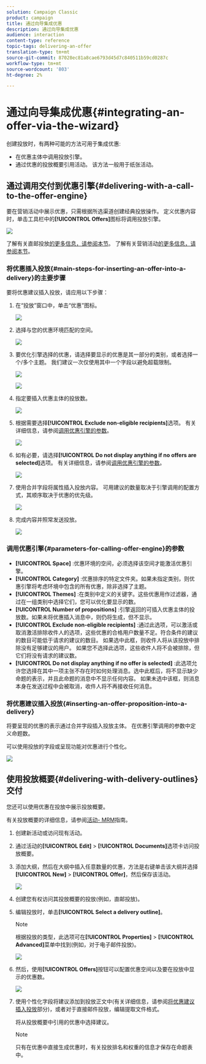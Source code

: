 ```yaml
---
solution: Campaign Classic
product: campaign
title: 通过向导集成优惠
description: 通过向导集成优惠
audience: interaction
content-type: reference
topic-tags: delivering-an-offer
translation-type: tm+mt
source-git-commit: 87028ec81a8cae6793d45d7c840511b59cd0287c
workflow-type: tm+mt
source-wordcount: '803'
ht-degree: 2%

---
```



# 通过向导集成优惠{#integrating-an-offer-via-the-wizard}

创建投放时，有两种可能的方法可用于集成优惠:

* 在优惠主体中调用投放引擎。
* 通过优惠的投放概要引用活动。 该方法一般用于纸张活动。

## 通过调用交付到优惠引擎{#delivering-with-a-call-to-the-offer-engine}

要在营销活动中展示优惠，只需根据所选渠道创建经典投放操作。 定义优惠内容时，单击工具栏中的&#x200B;**[!UICONTROL Offers]**&#x200B;图标将调用投放引擎。

![](assets/offer_delivery_009.png)

了解有关直邮投放[的更多信息，请参阅本节](../../delivery/using/about-direct-mail-channel.md)。 了解有关营销活动[的更多信息，请参阅本节](../../campaign/using/setting-up-marketing-campaigns.md)。

### 将优惠插入投放{#main-steps-for-inserting-an-offer-into-a-delivery}的主要步骤

要将优惠建议插入投放，请应用以下步骤：

1. 在“投放”窗口中，单击“优惠”图标。

   ![](assets/offer_delivery_001.png)

1. 选择与您的优惠环境匹配的空间。

   ![](assets/offer_delivery_002.png)

1. 要优化引擎选择的优惠，请选择要显示的优惠是其一部分的类别，或者选择一个/多个主题。 我们建议一次仅使用其中一个字段以避免超载限制。

   ![](assets/offer_delivery_003.png)

   ![](assets/offer_delivery_004.png)

1. 指定要插入优惠主体的投放数。

   ![](assets/offer_delivery_005.png)

1. 根据需要选择&#x200B;**[!UICONTROL Exclude non-eligible recipients]**&#x200B;选项。 有关详细信息，请参阅[调用优惠引擎的参数](#parameters-for-calling-offer-engine)。

   ![](assets/offer_delivery_006.png)

1. 如有必要，请选择&#x200B;**[!UICONTROL Do not display anything if no offers are selected]**&#x200B;选项。 有关详细信息，请参阅[调用优惠引擎的参数](#parameters-for-calling-offer-engine)。

   ![](assets/offer_delivery_007.png)

1. 使用合并字段将属性插入投放内容。 可用建议的数量取决于引擎调用的配置方式，其顺序取决于优惠的优先级。

   ![](assets/offer_delivery_008.png)

1. 完成内容并照常发送投放。

   ![](assets/offer_delivery_010.png)

### 调用优惠引擎{#parameters-for-calling-offer-engine}的参数

* **[!UICONTROL Space]** :优惠环境的空间，必须选择该空间才能激活优惠引擎。
* **[!UICONTROL Category]** :优惠排序的特定文件夹。如果未指定类别，则优惠引擎将考虑环境中包含的所有优惠，除非选择了主题。
* **[!UICONTROL Themes]** :在类别中定义的关键字。这些优惠用作过滤器，通过在一组类别中选择它们，您可以优化要显示的数。
* **[!UICONTROL Number of propositions]** :引擎返回的可插入优惠主体的投放数。如果未将优惠插入消息中，则仍将生成，但不显示。
* **[!UICONTROL Exclude non-eligible recipients]** :通过此选项，可以激活或取消激活排除收件人的选项，这些优惠的合格用户数量不足。符合条件的建议的数目可能低于请求的建议的数目。 如果选中此框，则收件人将从该投放中排除没有足够建议的用户。 如果您不选择此选项，这些收件人将不会被排除，但它们将没有请求的建议数。
* **[!UICONTROL Do not display anything if no offer is selected]** :此选项允许您选择在其中一项主张不存在时如何处理消息。选中此框后，将不显示缺少命题的表示，并且此命题的消息中不显示任何内容。 如果未选中该框，则消息本身在发送过程中会被取消，收件人将不再接收任何消息。

### 将优惠建议插入投放{#inserting-an-offer-proposition-into-a-delivery}

将要呈现的优惠的表示通过合并字段插入投放主体。 在优惠引擎调用的参数中定义命题数。

可以使用投放的字段或呈现功能对优惠进行个性化。

![](assets/offer_delivery_011.png)

## 使用投放概要{#delivering-with-delivery-outlines}交付

您还可以使用优惠在投放中展示投放概要。

有关投放概要的详细信息，请参阅[活动- MRM](../../campaign/using/marketing-campaign-deliveries.md#associating-and-structuring-resources-linked-via-a-delivery-outline)指南。

1. 创建新活动或访问现有活动。
1. 通过活动的&#x200B;**[!UICONTROL Edit]** > **[!UICONTROL Documents]**&#x200B;选项卡访问投放概要。
1. 添加大纲，然后在大纲中插入任意数量的优惠，方法是右键单击该大纲并选择&#x200B;**[!UICONTROL New]** > **[!UICONTROL Offer]**，然后保存该活动。

   ![](assets/int_compo_offre1.png)

1. 创建您有权访问其投放概要的投放(例如，直邮投放)。
1. 编辑投放时，单击&#x200B;**[!UICONTROL Select a delivery outline]**。

   >[!NOTE]
   >
   >根据投放的类型，此选项可在&#x200B;**[!UICONTROL Properties]** > **[!UICONTROL Advanced]**&#x200B;菜单中找到(例如，对于电子邮件投放)。

   ![](assets/int_compo_offre2.png)

1. 然后，使用&#x200B;**[!UICONTROL Offers]**&#x200B;按钮可以配置优惠空间以及要在投放中显示的优惠数。

   ![](assets/int_compo_offre3.png)

1. 使用个性化字段将建议添加到投放正文中(有关详细信息，请参阅[将优惠建议插入投放](#inserting-an-offer-proposition-into-a-delivery)部分)，或者对于直接邮件投放，编辑提取文件格式。

   将从投放概要中引用的优惠中选择建议。

   >[!NOTE]
   >
   >只有在优惠中直接生成优惠时，有关投放排名和权重的信息才保存在命题表中。


